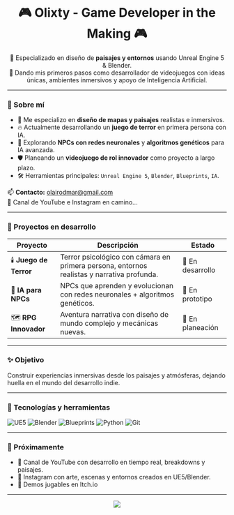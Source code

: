 <h1 align="center">🎮 Olixty - Game Developer in the Making 🎮</h1>

<p align="center">
  🌌 Especializado en diseño de <strong>paisajes y entornos</strong> usando Unreal Engine 5 & Blender.<br>
  👣 Dando mis primeros pasos como desarrollador de videojuegos con ideas únicas, ambientes inmersivos y apoyo de Inteligencia Artificial.
</p>

---

### 🧠 Sobre mí

- 🧱 Me especializo en **diseño de mapas y paisajes** realistas e inmersivos.
- 🔥 Actualmente desarrollando un **juego de terror** en primera persona con IA.
- 🧬 Explorando **NPCs con redes neuronales** y **algoritmos genéticos** para IA avanzada.
- 🛡️ Planeando un **videojuego de rol innovador** como proyecto a largo plazo.
- 🛠️ Herramientas principales: `Unreal Engine 5`, `Blender`, `Blueprints`, `IA`.

📫 **Contacto:** olairodmar@gmail.com  
🎥 Canal de YouTube e Instagram en camino...

---

### 🧪 Proyectos en desarrollo

| Proyecto | Descripción | Estado |
|---------|-------------|--------|
| 🕯️ **Juego de Terror** | Terror psicológico con cámara en primera persona, entornos realistas y narrativa profunda. | 🧱 En desarrollo |
| 🤖 **IA para NPCs** | NPCs que aprenden y evolucionan con redes neuronales + algoritmos genéticos. | 🧪 En prototipo |
| 🗺️ **RPG Innovador** | Aventura narrativa con diseño de mundo complejo y mecánicas nuevas. | 📘 En planeación |

---

### ✨ Objetivo

Construir experiencias inmersivas desde los paisajes y atmósferas, dejando huella en el mundo del desarrollo indie.

---

### 🧰 Tecnologías y herramientas

![UE5](https://img.shields.io/badge/-Unreal%20Engine%205-000?style=flat&logo=unrealengine)
![Blender](https://img.shields.io/badge/-Blender-F5792A?style=flat&logo=blender&logoColor=white)
![Blueprints](https://img.shields.io/badge/-Blueprints-1B1F23?style=flat)
![Python](https://img.shields.io/badge/-Python-3776AB?style=flat&logo=python&logoColor=white)
![Git](https://img.shields.io/badge/-Git-F05032?style=flat&logo=git&logoColor=white)

---

### 📅 Próximamente

- 🎥 Canal de YouTube con desarrollo en tiempo real, breakdowns y paisajes.
- 📸 Instagram con arte, escenas y entornos creados en UE5/Blender.
- 🚀 Demos jugables en Itch.io

---

<p align="center">
  <img src="https://capsule-render.vercel.app/api?type=waving&color=gradient&height=150&section=footer"/>
</p>

